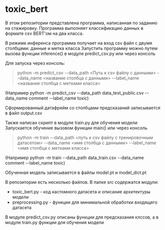 # toxic_bert

В этом репозитории представлена программа, написанная по заданию на стажировку. Программа выполняет классификацию данных в формате csv BERT'ом на два класса.

В режиме инференса программа получает на вход csv файл с двумя столбцами: данные и метка класса 
Запустить программу можно путем вызова функции inference() в модуле predict_csv.py или через консоль

Для запуска через консоль:
> python -m predict_csv --data_path <Путь к csv файлу с данными> --data_name <название столбца с данными> --label_name <название столбца с метками класса>

(Например python -m predict_csv --data_path data_test_public.csv --data_name comment --label_name toxic)

Сформированный датафрейм со столбцами предсказаний записывается в файл output.csv

Также написан скрипт в модуле train.py для обучения модели
Запускается обучение вызовом функции main() или через консоль
> python -m train --data_path <путь к csv файлу с тренировочным датасетом> --data_name <имя столбца с данными> --label_name <имя столбца с метками класса>

(Например python -m train --data_path data_train.csv --data_name comment --label_name toxic)

Обученная модель записывается в файлы model.pt и model_dict.pt


В репозитории есть несколько файлов. В папке src содержатся модули:

- toxic_bert.py - код кастомного датасета и описание архитектуры модели
- preprocessing.py - функции для минимальной обработки входящего датасета

В модуле predict_csv.py описаны функции для предсказания клссов, а в модуле train.py функции для обучения модели
